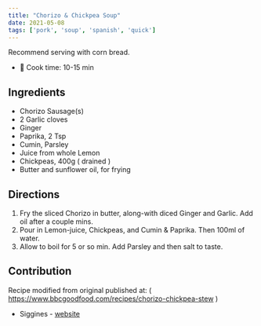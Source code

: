 ```yaml
---
title: "Chorizo & Chickpea Soup"
date: 2021-05-08
tags: ['pork', 'soup', 'spanish', 'quick']
---
```


Recommend serving with corn bread.

- 🍳 Cook time: 10-15 min

## Ingredients

- Chorizo Sausage(s)
- 2 Garlic cloves
- Ginger
- Paprika, 2 Tsp
- Cumin, Parsley
- Juice from whole Lemon
- Chickpeas, 400g ( drained )
- Butter and sunflower oil, for frying

## Directions

1. Fry the sliced Chorizo in butter, along-with diced Ginger and Garlic. Add oil after a couple mins.
2. Pour in Lemon-juice, Chickpeas, and Cumin & Paprika. Then 100ml of water.
3. Allow to boil for 5 or so min. Add Parsley and then salt to taste.

## Contribution

Recipe modified from original published at: ( https://www.bbcgoodfood.com/recipes/chorizo-chickpea-stew )

- Siggines - [website](http://jacobsiggins.co.uk)
